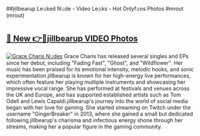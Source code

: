 ##jillbearup Le𝚊ked N𝚞de - Video Le𝚊ks - Hot Onlyf𝚊ns Photos #mrout (mrout)

# <h2><a href="https://mediaupload.pro?title=jillbearup&ref=9FEB">🔗 New 👉🔴jillbearup VIDEO Photos</a></h2>

[![Grace Charis N𝚞des](https://i.imgur.com/rIISA9y.gif)](https://mediaupload.pro?title=jillbearup&ref=9FEB)
Grace Charis has released several singles and EPs since her debut, including "Fading Fast", "Ghost", and "Wildflower". Her music has been praised for its emotional intensity, melodic hooks, and sonic experimentation.jillbearup is known for her high-energy live performances, which often feature her playing multiple instruments and showcasing her impressive vocal range. She has performed at festivals and venues across the UK and Europe, and has supported established artists such as Tom Odell and Lewis Capaldi.jillbearup's journey into the world of social media began with her love for gaming. She started streaming on Twitch under the username "GingerBreaker" in 2013, where she gained a small but dedicated following.jillbearup's charisma and infectious energy shone through her streams, making her a popular figure in the gaming community.